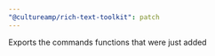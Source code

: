 ```yaml
---
"@cultureamp/rich-text-toolkit": patch
---
```


Exports the commands functions that were just added
